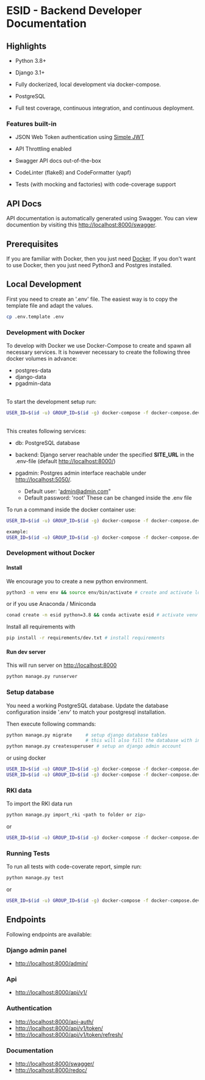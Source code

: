 
# ESID - Backend Developer Documentation


## Highlights

- Python 3.8+

- Django 3.1+

- Fully dockerized, local development via docker-compose.

- PostgreSQL

- Full test coverage, continuous integration, and continuous deployment.


### Features built-in

- JSON Web Token authentication using [Simple JWT](https://django-rest-framework-simplejwt.readthedocs.io/en/latest/)

- API Throttling enabled

- Swagger API docs out-of-the-box

- CodeLinter (flake8) and CodeFormatter (yapf)

- Tests (with mocking and factories) with code-coverage support


## API Docs

API documentation is automatically generated using Swagger. You can view documention by visiting this [http://localhost:8000/swagger](http://localhost:8000/swagger).


## Prerequisites

If you are familiar with Docker, then you just need [Docker](https://docs.docker.com/docker-for-mac/install/). If you don't want to use Docker, then you just need Python3 and Postgres installed.


## Local Development

First you need to create an '.env' file. The easiest way is to copy the template file and adapt the values.

```bash
cp .env.template .env
```

### Development with Docker

To develop with Docker we use Docker-Compose to create and spawn all necessary services. 
It is however necessary to create the following three docker volumes in advance:
- postgres-data
- django-data
- pgadmin-data

\
To start the development setup run:

```bash
USER_ID=$(id -u) GROUP_ID=$(id -g) docker-compose -f docker-compose.dev.yml up -d
```
\
This creates following services:

- db: PostgreSQL database

- backend: Django server reachable under the specified **SITE_URL** in the .env-file (default [http://localhost:8000/](http://localhost:8000/))

- pgadmin: Postgres admin interface reachable under [http://localhost:5050/](http://localhost:5050/).
	- Default user: 'admin@admin.com"
	- Default password: 'root'
		These can be changed inside the .env file

To run a command inside the docker container use:
```bash
USER_ID=$(id -u) GROUP_ID=$(id -g) docker-compose -f docker-compose.dev.yml run --rm [service] [command]

example:
USER_ID=$(id -u) GROUP_ID=$(id -g) docker-compose -f docker-compose.dev.yml run --rm backend python migrate.py makemigrations
```


### Development without Docker  

#### Install

We encourage you to create a new python environment.

```bash
python3 -m venv env && source env/bin/activate # create and activate local environment
```

or if you use Anaconda / Miniconda

```bash
conad create -n esid python=3.8 && conda activate esid # activate venv
```

Install all requirements with

```bash
pip install -r requirements/dev.txt # install requirements
```


#### Run dev server

This will run server on [http://localhost:8000](http://localhost:8000)

```bash
python manage.py runserver
```


### Setup database

You need a working PostgreSQL database. Update the database configuration inside '.env' to match your postgresql installation.

Then execute following commands:

```bash
python manage.py migrate 	 # setup django database tables
				             # this will also fill the database with initial data
python manage.py createsuperuser # setup an django admin account
```

or using docker

```bash
USER_ID=$(id -u) GROUP_ID=$(id -g) docker-compose -f docker-compose.dev.yml run --rm backend python manage.py migrate
USER_ID=$(id -u) GROUP_ID=$(id -g) docker-compose -f docker-compose.dev.yml run --rm backend python manage.py createsuperuser
```


### RKI data

To import the RKI data run

```bash
python manage.py import_rki <path to folder or zip>
```

or

```bash
USER_ID=$(id -u) GROUP_ID=$(id -g) docker-compose -f docker-compose.dev.yml run --rm web python manage.py import_rki <path to folder or zip>
```

### Running Tests

To run all tests with code-coverate report, simple run:

```bash
python manage.py test
```

or

```bash
USER_ID=$(id -u) GROUP_ID=$(id -g) docker-compose -f docker-compose.dev.yml run --rm web python manage.py test
```

## Endpoints

Following endpoints are available:

### Django admin panel
- [http://localhost:8000/admin/](http://localhost:8000/admin/)

### Api
- [http://localhost:8000/api/v1/](http://localhost:8000/api/v1/)

### Authentication
- [http://localhost:8000/api-auth/](http://localhost:8000/api-auth/)
- [http://localhost:8000/api/v1/token/](http://localhost:8000/api/v1/token/)
- [http://localhost:8000/api/v1/token/refresh/](http://localhost:8000/api/v1/token/refresh/)

### Documentation
- [http://localhost:8000/swagger/](http://localhost:8000/swagger/)
- [http://localhost:8000/redoc/](http://localhost:8000/redoc/)